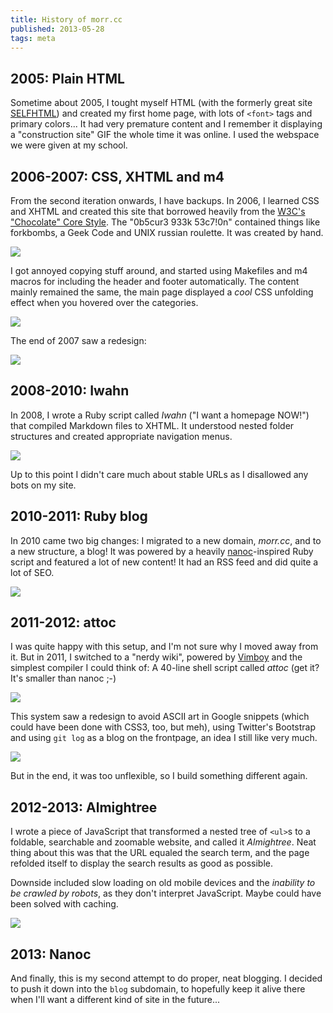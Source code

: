 ```yaml
---
title: History of morr.cc
published: 2013-05-28
tags: meta
---
```


## 2005: Plain HTML

Sometime about 2005, I tought myself HTML (with the formerly great site [SELFHTML](http://wiki.selfhtml.org/wiki/Startseite)) and created my first home page, with lots of `<font>` tags and primary colors... It had very premature content and I remember it displaying a "construction site" GIF the whole time it was online. I used the webspace we were given at my school.

## 2006-2007: CSS, XHTML and m4

From the second iteration onwards, I have backups. In 2006, I learned CSS and XHTML and created this site that borrowed heavily from the [W3C's "Chocolate" Core Style](http://www.w3.org/StyleSheets/Core/stylebot.html?family=6&doc=XML). The "0b5cur3 933k 53c7!0n" contained things like forkbombs, a Geek Code and UNIX russian roulette. It was created by hand.

![](/files/homepage-2007-05-07.png)

I got annoyed copying stuff around, and started using Makefiles and m4 macros for including the header and footer automatically. The content mainly remained the same, the main page displayed a *cool* CSS unfolding effect when you hovered over the categories.

![](/files/homepage-2007-07-05.png)

The end of 2007 saw a redesign:

![](/files/homepage-2008-04-02.png)

## 2008-2010: Iwahn

In 2008, I wrote a Ruby script called *Iwahn* ("I want a homepage NOW!") that compiled Markdown files to XHTML. It understood nested folder structures and created appropriate navigation menus.

![](/files/homepage-2010-08-11.png)

Up to this point I didn't care much about stable URLs as I disallowed any bots on my site.

## 2010-2011: Ruby blog

In 2010 came two big changes: I migrated to a new domain, *morr.cc*, and to a new structure, a blog! It was powered by a heavily [nanoc](http://nanoc.ws)-inspired Ruby script and featured a lot of new content! It had an RSS feed and did quite a lot of SEO.

![](/files/homepage-2011-02-25.png)

## 2011-2012: attoc

I was quite happy with this setup, and I'm not sure why I moved away from it. But in 2011, I switched to a "nerdy wiki", powered by [Vimboy](https://github.com/blinry/vimboy) and the simplest compiler I could think of: A 40-line shell script called *attoc* (get it? It's smaller than nanoc ;-)

![](/files/homepage-2011-08-09.png)

This system saw a redesign to avoid ASCII art in Google snippets (which could have been done with CSS3, too, but meh), using Twitter's Bootstrap and using `git log` as a blog on the frontpage, an idea I still like very much.

![](/files/homepage-2012-12-27.png)

But in the end, it was too unflexible, so I build something different again.

## 2012-2013: Almightree

I wrote a piece of JavaScript that transformed a nested tree of `<ul>`s to a foldable, searchable and zoomable website, and called it *Almightree*. Neat thing about this was that the URL equaled the search term, and the page refolded itself to display the search results as good as possible.

Downside included slow loading on old mobile devices and the *inability to be crawled by robots*, as they don't interpret JavaScript. Maybe could have been solved with caching.

![](/files/homepage-2013-05-26.png)

## 2013: Nanoc

And finally, this is my second attempt to do proper, neat blogging. I decided to push it down into the `blog` subdomain, to hopefully keep it alive there when I'll want a different kind of site in the future...
